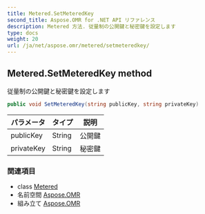 ```yaml
---
title: Metered.SetMeteredKey
second_title: Aspose.OMR for .NET API リファレンス
description: Metered 方法. 従量制の公開鍵と秘密鍵を設定します
type: docs
weight: 20
url: /ja/net/aspose.omr/metered/setmeteredkey/
---
```

## Metered.SetMeteredKey method

従量制の公開鍵と秘密鍵を設定します

```csharp
public void SetMeteredKey(string publicKey, string privateKey)
```

| パラメータ | タイプ | 説明 |
| --- | --- | --- |
| publicKey | String | 公開鍵 |
| privateKey | String | 秘密鍵 |

### 関連項目

* class [Metered](../)
* 名前空間 [Aspose.OMR](../../metered/)
* 組み立て [Aspose.OMR](../../../)


